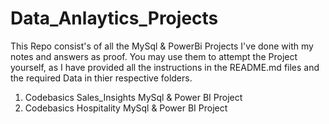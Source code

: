 # Data_Anlaytics_Projects

This Repo consist's of all the MySql & PowerBi Projects I've done with my notes and answers as proof. You may use them to attempt the Project yourself, as I have provided all the instructions in the README.md files and the required Data in thier respective folders. 

1. Codebasics Sales_Insights MySql &amp; Power BI Project
2. Codebasics Hospitality MySql &amp; Power BI Project
